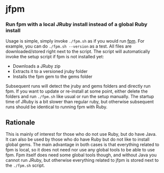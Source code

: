 jfpm
====

### Run fpm with a local JRuby install instead of a global Ruby install

Usage is simple, simply invoke `./fpm.sh` as if you would run [fpm](https://github.com/jordansissel/fpm).
For example, you can do `./fpm.sh --version` as a test.
All files are downloaded/stored right next to the script.
The script will automatically invoke the setup script if fpm is not installed yet:

- Downloads a JRuby zip
- Extracts it to a versioned jruby folder
- Installs the fpm gem to the gems folder

Subsequent runs will detect the jruby and gems folders and directly run fpm.
If you want to update or re-install at some point,
either delete the folders and run `./fpm.sh` like usual or run the setup manually.
The startup time of JRuby is a bit slower than regular ruby,
but otherwise subsequent runs should be identical to running fpm with Ruby.

## Rationale

This is mainly of interest for those who do not use Ruby, but do have Java.
It can also be used by those who do have Ruby but do not like to install global gems.
The main advantage in both cases is that everything related to fpm is local,
so it does not need nor use any global tools to be able to use fpm.
Fpm itself does need some global tools though, and without Java you cannot run JRuby,
but otherwise everything related to jfpm is stored next to the `./fpm.sh` script.
